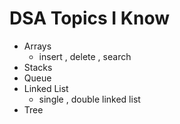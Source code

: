 # DSA Topics I Know
   
  - Arrays
     - insert , delete , search 
  -  Stacks
  -  Queue
  - Linked List
     - single , double linked list 
  - Tree
   
